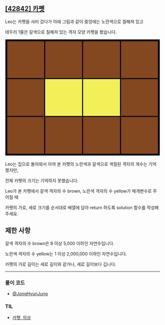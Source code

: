 ## [[42842] 카펫](https://school.programmers.co.kr/learn/courses/30/lessons/42842)

Leo는 카펫을 사러 갔다가 아래 그림과 같이 중앙에는 노란색으로 칠해져 있고 

테두리 1줄은 갈색으로 칠해져 있는 격자 모양 카펫을 봤습니다.

![alt text](image.png)

Leo는 집으로 돌아와서 아까 본 카펫의 노란색과 갈색으로 색칠된 격자의 개수는 기억했지만, 

전체 카펫의 크기는 기억하지 못했습니다.

Leo가 본 카펫에서 갈색 격자의 수 brown, 노란색 격자의 수 yellow가 매개변수로 주어질 때 

카펫의 가로, 세로 크기를 순서대로 배열에 담아 return 하도록 solution 함수를 작성해주세요.

## 제한 사항

갈색 격자의 수 brown은 8 이상 5,000 이하인 자연수입니다.

노란색 격자의 수 yellow는 1 이상 2,000,000 이하인 자연수입니다.

카펫의 가로 길이는 세로 길이와 같거나, 세로 길이보다 깁니다.

***

### 풀이 코드

- [@JongHyunJung](https://github.com/viaunixue/algorithm-study/blob/main/programmers/level-2/42842/jjh.py)

### TIL

* [카펫, 의상](https://almond0115.tistory.com/entry/programmers-카펫-의상)